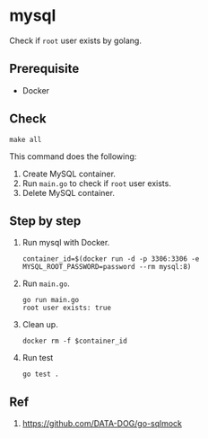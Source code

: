 # mysql

Check if `root` user exists by golang.

## Prerequisite

- Docker

## Check

```
make all
```

This command does the following:
1. Create MySQL container.
1. Run `main.go` to check if `root` user exists.
1. Delete MySQL container.

## Step by step

1. Run mysql with Docker.

    ```
    container_id=$(docker run -d -p 3306:3306 -e MYSQL_ROOT_PASSWORD=password --rm mysql:8)
    ```

1. Run `main.go`.

    ```
    go run main.go
    root user exists: true
    ```

1. Clean up.

    ```
    docker rm -f $container_id
    ```

1. Run test
    ```
    go test .
    ```

## Ref
1. https://github.com/DATA-DOG/go-sqlmock
